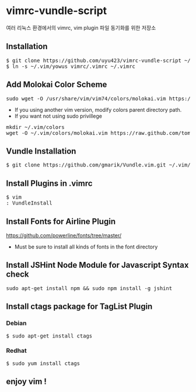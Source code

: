 # vimrc-vundle-script
여러 리눅스 환경에서의 vimrc, vim plugin 파일 동기화를 위한 저장소

## Installation
<pre>
$ git clone https://github.com/uyu423/vimrc-vundle-script ~/.vim/yowus_vimrc
$ ln -s ~/.vim/yowus_vimrc/.vimrc ~/.vimrc 
</pre>

## Add Molokai Color Scheme
<pre>
sudo wget -O /usr/share/vim/vim74/colors/molokai.vim https://raw.github.com/tomasr/molokai/master/colors/molokai.vim --no-check-certificate
</pre>
* If you using another vim version, modify colors parent directory path.
* If you want not using sudo privillege
<pre>
mkdir ~/.vim/colors
wget -O ~/.vim/colors/molokai.vim https://raw.github.com/tomasr/molokai/master/colors/molokai.vim --no-check-certificate
</pre>

## Vundle Installation
<pre>
$ git clone https://github.com/gmarik/Vundle.vim.git ~/.vim/bundle/Vundle.vim
</pre>

## Install Plugins in .vimrc
<pre>
$ vim
: VundleInstall
</pre>

## Install Fonts for Airline Plugin
https://github.com/powerline/fonts/tree/master/
* Must be sure to install all kinds of fonts in the font directory

## Install JSHint Node Module for Javascript Syntax check
<pre>
sudo apt-get install npm && sudo npm install -g jshint
</pre>

## Install ctags package for TagList Plugin
### Debian
<pre>
$ sudo apt-get install ctags
</pre>
### Redhat
<pre>
$ sudo yum install ctags
</pre>

## enjoy vim !

